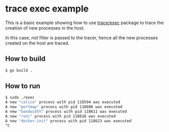 # trace exec example

This is a basic example showing how to use
[trace/exec](https://github.com/kinvolk/inspektor-gadget/tree/main/pkg/gadgets/trace/exec)
package to trace the creation of new processes in the host.

In this case, not filter is passed to the tracer, hence all the new
processes created on the host are traced.

## How to build

```bash
$ go build .
```

## How to run

```bash
$ sudo ./exec
A new "calico" process with pid 118594 was executed
A new "portmap" process with pid 118606 was executed
A new "bandwidth" process with pid 118611 was executed
A new "runc" process with pid 118616 was executed
A new "docker-init" process with pid 118623 was executed
^C
```
